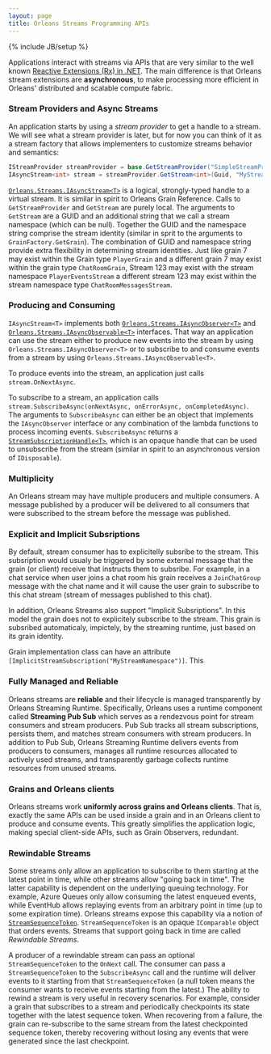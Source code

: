 ```yaml
---
layout: page
title: Orleans Streams Programming APIs
---
```

{% include JB/setup %}

Applications interact with streams via APIs that are very similar to the well known [Reactive Extensions (Rx) in .NET](https://msdn.microsoft.com/en-us/data/gg577609.aspx). The main difference is that Orleans stream extensions are **asynchronous**, to make processing more efficient in Orleans' distributed and scalable compute fabric. 

### Stream Providers and Async Streams

An application starts by using a *stream provider* to get a handle to a stream. We will see what a stream provider is later, but for now you can think of it as a stream factory that allows implementers to customize streams behavior and semantics:

``` csharp
IStreamProvider streamProvider = base.GetStreamProvider("SimpleStreamProvider"); 
IAsyncStream<int> stream = streamProvider.GetStream<int>(Guid, "MyStreamNamespace"); 
```

[`Orleans.Streams.IAsyncStream<T>`](https://github.com/dotnet/orleans/blob/master/src/Orleans/Streams/Core/IAsyncStream.cs) is a logical, strongly-typed handle to a virtual stream. It is similar in spirit to Orleans Grain Reference. Calls to `GetStreamProvider` and `GetStream` are purely local. The arguments to `GetStream` are a GUID and an additional string that we call a stream namespace (which can be null). Together the GUID and the namespace string comprise the stream identity (similar in sprit to the arguments to `GrainFactory.GetGrain`). The combination of GUID and namespace string provide extra flexibility in determining stream identities. Just like grain 7 may exist within the Grain type `PlayerGrain` and a different grain 7 may exist within the grain type `ChatRoomGrain`, Stream 123 may exist with the stream namespace `PlayerEventsStream` a different stream 123 may exist within the stream namespace type `ChatRoomMessagesStream`.


### Producing and Consuming

`IAsyncStream<T>` implements both 
[`Orleans.Streams.IAsyncObserver<T>`](https://github.com/dotnet/orleans/blob/master/src/Orleans/Streams/Core/IAsyncObserver.cs) and
[`Orleans.Streams.IAsyncObservable<T>`](https://github.com/dotnet/orleans/blob/master/src/Orleans/Streams/Core/IAsyncObservable.cs) interfaces.
That way an application can use the stream either to produce new events into the stream by using `Orleans.Streams.IAsyncObserver<T>` or to subscribe to and consume events from a stream by using `Orleans.Streams.IAsyncObservable<T>`.

To produce events into the stream, an application just calls `stream.OnNextAsync`.

To subscribe to a stream, an application calls `stream.SubscribeAsync(onNextAsync, onErrorAsync, onCompletedAsync)`. The arguments to `SubscribeAsync` can either be an object that implements the `IAsyncObserver` interface or any combination of the lambda functions to process incoming events. `SubscribeAsync` returns a [`StreamSubscriptionHandle<T>`](https://github.com/dotnet/orleans/blob/master/src/Orleans/Streams/Core/StreamSubscriptionHandle.cs), which is an opaque handle that can be used to unsubscribe from the stream (similar in spirit to an asynchronous version of `IDisposable`).

### Multiplicity

An Orleans stream may have multiple producers and multiple consumers. A message published by a producer will be delivered to all consumers that were subscribed to the stream before the message was published.


### Explicit and Implicit Subsriptions

By default, stream consumer has to explicitelly subsribe to the stream. This subsription would usualy be triggered by some external message that the grain (or client) receive that instructs them to subsribe. For example, in a chat service when user joins a chat room his grain receives a `JoinChatGroup` message with the chat name and it will cause the user grain to subscribe to this chat stream (stream of messages published to this chat).

In addition, Orleans Streams also support "Implicit Subsriptions". In this model the grain does not to explicitely subscribe to the stream. This grain is subsribed automaticaly, impictely, by the streaming runtime, just based on its grain identity.

Grain implementation class can have an attribute `[ImplicitStreamSubscription("MyStreamNamespace")]`. This



### Fully Managed and Reliable

Orleans streams are **reliable** and their lifecycle is managed transparently by Orleans Streaming Runtime. Specifically, Orleans uses a runtime component called **Streaming Pub Sub** which serves as a rendezvous point for stream consumers and stream producers. Pub Sub tracks all stream subscriptions, persists them, and matches stream consumers with stream producers. In addition to Pub Sub, Orleans Streaming Runtime delivers events from producers to consumers, manages all runtime resources allocated to actively used streams, and transparently garbage collects runtime resources from unused streams.

### Grains and Orleans clients

Orleans streams work **uniformly across grains and Orleans clients**. That is, exactly the same APIs can be used inside a grain and in an Orleans client to produce and consume events. This greatly simplifies the application logic, making special client-side APIs, such as Grain Observers, redundant.

### Rewindable Streams

Some streams only allow an application to subscribe to them starting at the latest point in time, while other streams allow "going back in time". The latter capability is dependent on the underlying queuing technology. For example, Azure Queues only allow consuming the latest enqueued events, while EventHub allows replaying events from an arbitrary point in time (up to some expiration time). Orleans streams expose this capability via a notion of [`StreamSequenceToken`](https://github.com/dotnet/orleans/blob/master/src/Orleans/Streams/Core/StreamSequenceToken.cs). `StreamSequenceToken` is an opaque `IComparable` object that orders events. Streams that support going back in time are called *Rewindable Streams*. 

A producer of a rewindable stream can pass an optional `StreamSequenceToken` to the `OnNext` call. The consumer can pass a `StreamSequenceToken` to the `SubscribeAsync` call and the runtime will deliver events to it starting from that `StreamSequenceToken` (a null token means the consumer wants to receive events starting from the latest.) The ability to rewind a stream is very useful in recovery scenarios. For example, consider a grain that subscribes to a stream and periodically checkpoints its state together with the latest sequence token. When recovering from a failure, the grain can re-subscribe to the same stream from the latest checkpointed sequence token, thereby recovering without losing any events that were generated since the last checkpoint.
